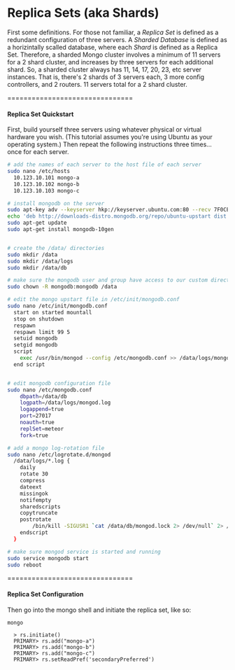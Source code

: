 
Replica Sets (aka Shards)  
====================================

First some definitions.  For those not familiar, a _Replica Set_ is defined as a redundant configuration of three servers.   A _Sharded Database_ is defined as a horizintally scalled database, where each _Shard_ is defined as a Replica Set.  Therefore, a sharded Mongo cluster involves a minimum of 11 servers for a 2 shard cluster, and increases by three servers for each additional shard.  So, a sharded cluster always has 11, 14, 17, 20, 23, etc server instances.  That is, there's 2 shards of 3 servers each, 3 more config controllers, and 2 routers.  11 servers total for a 2 shard cluster.  


===============================
#### Replica Set Quickstart

First, build yourself three servers using whatever physical or virtual hardware you wish.  (This tutorial assumes you're using Ubuntu as your operating system.)  Then repeat the following instructions three times... once for each server.  

````sh
# add the names of each server to the host file of each server
sudo nano /etc/hosts
  10.123.10.101 mongo-a
  10.123.10.102 mongo-b
  10.123.10.103 mongo-c

# install mongodb on the server
sudo apt-key adv --keyserver hkp://keyserver.ubuntu.com:80 --recv 7F0CEB10
echo 'deb http://downloads-distro.mongodb.org/repo/ubuntu-upstart dist 10gen' | sudo tee /etc/apt/sources.list.d/mongodb.list
sudo apt-get update
sudo apt-get install mongodb-10gen


# create the /data/ directories
sudo mkdir /data
sudo mkdir /data/logs
sudo mkdir /data/db

# make sure the mongodb user and group have access to our custom directories
sudo chown -R mongodb:mongodb /data

# edit the mongo upstart file in /etc/init/mongodb.conf
sudo nano /etc/init/mongodb.conf
  start on started mountall
  stop on shutdown
  respawn
  respawn limit 99 5
  setuid mongodb
  setgid mongodb
  script
    exec /usr/bin/mongod --config /etc/mongodb.conf >> /data/logs/mongo-a.log 2>&1
  end script


# edit mongodb configuration file
sudo nano /etc/mongodb.conf
    dbpath=/data/db
    logpath=/data/logs/mongod.log
    logappend=true
    port=27017
    noauth=true
    replSet=meteor
    fork=true

# add a mongo log-rotation file
sudo nano /etc/logrotate.d/mongod
  /data/logs/*.log {
    daily
    rotate 30
    compress
    dateext
    missingok
    notifempty
    sharedscripts
    copytruncate
    postrotate
        /bin/kill -SIGUSR1 `cat /data/db/mongod.lock 2> /dev/null` 2> /dev/null || true
    endscript
  }

# make sure mongod service is started and running
sudo service mongodb start
sudo reboot
````

===============================
#### Replica Set Configuration

Then go into the mongo shell and initiate the replica set, like so:

````
mongo

  > rs.initiate()
  PRIMARY> rs.add("mongo-a")
  PRIMARY> rs.add("mongo-b")
  PRIMARY> rs.add("mongo-c")
  PRIMARY> rs.setReadPref('secondaryPreferred')
````
